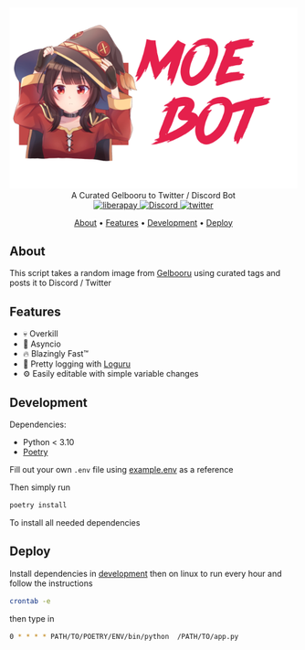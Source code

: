<center>
    <img src="./assets/Logo.png">
</center>
<center>A Curated Gelbooru to Twitter / Discord Bot</center>
<center>
    <a href="https://liberapay.com/GlitchyChan/donate">
        <img src="https://img.shields.io/badge/Liberapay-F6C915?style=for-the-badge&logo=liberapay&logoColor=black" alt="liberapay" />
    </a>
    <a href="https://discord.gg/ZxbYHEh">
        <img src="https://img.shields.io/badge/Discord-5865F2?logo=discord&logoColor=fff&style=for-the-badge" alt="Discord" />
    </a>
    <a href="https://twitter.com/cutemoebot">
        <img src="https://img.shields.io/badge/twitter-%2300acee?&style=for-the-badge&logo=twitter&logoColor=white" alt="twitter" />
    </a>
</center>

<p align="center">
    <a href="#about">About</a> •
    <a href="#features">Features</a> •
    <a href="#development">Development</a> •
    <a href="#deploy">Deploy</a>
</p>

## **About**
This script takes a random image from <a href="https://gelbooru.com">Gelbooru</a> using curated tags and posts it to Discord / Twitter

## **Features**
- 💀 Overkill
- 🔁 Asyncio
- 🔥 Blazingly Fast™️
- 📝 Pretty logging with <a href="https://github.com/Delgan/loguru">Loguru</a>
- ⚙️ Easily editable with simple variable changes

## **Development**
Dependencies:
- Python < 3.10
- [Poetry](https://python-poetry.org/)

Fill out your own `.env` file using <a href="https://codeberg.org/Waifu-Tech/Moe-Bot/src/branch/master/example.ev">example.env</a> as a reference

Then simply run
```bash
poetry install
```

To install all needed dependencies


## **Deploy**
Install dependencies in <a href="#development">development</a> then on linux to run every hour and follow the instructions

```bash
crontab -e
```
then type in
```bash
0 * * * * PATH/TO/POETRY/ENV/bin/python  /PATH/TO/app.py
```
